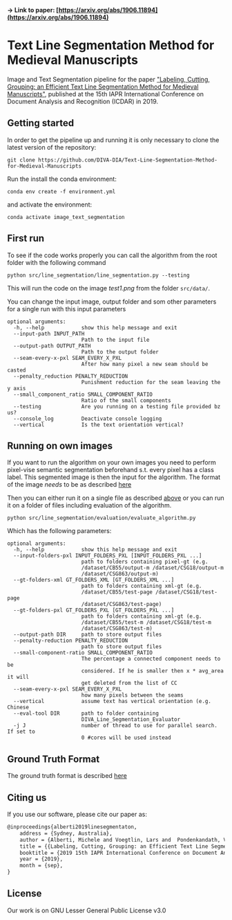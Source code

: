 **&rarr; Link to paper: [https://arxiv.org/abs/1906.11894](https://arxiv.org/abs/1906.11894)**

# Text Line Segmentation Method for Medieval Manuscripts
Image and Text Segmentation pipeline for the paper ["Labeling, Cutting, Grouping: an Efficient Text Line Segmentation Method for Medieval Manuscripts"](https://arxiv.org/abs/1906.11894), published at the 15th IAPR International Conference on Document Analysis and Recognition (ICDAR) in 2019.

## Getting started

In order to get the pipeline up and running it is only necessary to clone the latest version of the repository:

``` shell
git clone https://github.com/DIVA-DIA/Text-Line-Segmentation-Method-for-Medieval-Manuscripts
```

Run the install the conda environment:

``` shell
conda env create -f environment.yml
```

and activate the environment:
```
conda activate image_text_segmentation
```

## First run
To see if the code works properly you can call the algorithm from the root folder with the following command
```
python src/line_segmentation/line_segmentation.py --testing
```
This will run the code on the image *test1.png* from the folder ```src/data/```.

You can change the input image, output folder and som other parameters for a single run with this input parameters
```
optional arguments:
  -h, --help            show this help message and exit
  --input-path INPUT_PATH
                        Path to the input file
  --output-path OUTPUT_PATH
                        Path to the output folder
  --seam-every-x-pxl SEAM_EVERY_X_PXL
                        After how many pixel a new seam should be casted
  --penalty_reduction PENALTY_REDUCTION
                        Punishment reduction for the seam leaving the y axis
  --small_component_ratio SMALL_COMPONENT_RATIO
                        Ratio of the small components
  --testing             Are you running on a testing file provided bz us?
  --console_log         Deactivate console logging
  --vertical            Is the text orientation vertical?

```

## Running on own images
If you want to run the algorithm on your own images you need to perform pixel-vise semantic segmentation beforehand s.t. every pixel has a class label.
This segmented image is then the input for the algorithm. The format of the image *needs* to be as described [here](#Ground-Truth-Format)

Then you can either run it on a single file as described [above](#First-run) or you can run it on a folder of files including evaluation of the algorithm.
```
python src/line_segmentation/evaluation/evaluate_algorithm.py
```

Which has the following parameters:
```
optional arguments:
  -h, --help            show this help message and exit
  --input-folders-pxl INPUT_FOLDERS_PXL [INPUT_FOLDERS_PXL ...]
                        path to folders containing pixel-gt (e.g.
                        /dataset/CB55/output-m /dataset/CSG18/output-m
                        /dataset/CSG863/output-m)
  --gt-folders-xml GT_FOLDERS_XML [GT_FOLDERS_XML ...]
                        path to folders containing xml-gt (e.g.
                        /dataset/CB55/test-page /dataset/CSG18/test-page
                        /dataset/CSG863/test-page)
  --gt-folders-pxl GT_FOLDERS_PXL [GT_FOLDERS_PXL ...]
                        path to folders containing xml-gt (e.g.
                        /dataset/CB55/test-m /dataset/CSG18/test-m
                        /dataset/CSG863/test-m)
  --output-path DIR     path to store output files
  --penalty-reduction PENALTY_REDUCTION
                        path to store output files
  --small-component-ratio SMALL_COMPONENT_RATIO
                        The percentage a connected component needs to be
                        considered. If he is smaller then x * avg_area it will
                        get deleted from the list of CC
  --seam-every-x-pxl SEAM_EVERY_X_PXL
                        how many pixels between the seams
  --vertical            assume text has vertical orientation (e.g. Chinese
  --eval-tool DIR       path to folder containing
                        DIVA_Line_Segmentation_Evaluator
  -j J                  number of thread to use for parallel search. If set to
                        0 #cores will be used instead
```

## Ground Truth Format
The ground truth format is described [here](https://github.com/DIVA-DIA/DIVA_Layout_Analysis_Evaluator#ground-truth-format)

## Citing us

If you use our software, please cite our paper as:

``` latex
@inproceedings{alberti2019linesegmentaton,
    address = {Sydney, Australia},
    author = {Alberti, Michele and Voegtlin, Lars and  Pondenkandath, Vinaychandran and Seuret, Mathias and Ingold, Rolf and Liwicki, Marcus},
    title = {{Labeling, Cutting, Grouping: an Efficient Text Line Segmentation Method for Medieval Manuscripts}},
    booktitle = {2019 15th IAPR International Conference on Document Analysis and Recognition (ICDAR)},
    year = {2019},
    month = {sep},
}
```

## License

Our work is on GNU Lesser General Public License v3.0
